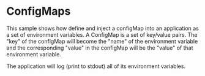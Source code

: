 # ConfigMaps

This sample shows how define and inject a configMap into an application as a
set of environment variables. A ConfigMap is a set of key/value pairs.
The "key" of the configMap will become the "name" of the environment variable
and the corresponding "value" in the configMap will be the "value" of that
environment variable.

The application will log (print to stdout) all of its environment variables.

